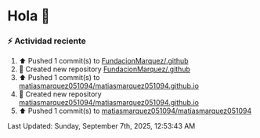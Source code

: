 # Hola 👋 

### :zap: Actividad reciente

<!--RECENT_ACTIVITY:start-->
1. ⬆️ Pushed 1 commit(s) to [FundacionMarquez/.github](https://github.com/FundacionMarquez/.github)<br>
2. 📔 Created new repository [FundacionMarquez/.github](https://github.com/FundacionMarquez/.github)<br>
3. ⬆️ Pushed 1 commit(s) to [matiasmarquez051094/matiasmarquez051094.github.io](https://github.com/matiasmarquez051094/matiasmarquez051094.github.io)<br>
4. 📔 Created new repository [matiasmarquez051094/matiasmarquez051094.github.io](https://github.com/matiasmarquez051094/matiasmarquez051094.github.io)<br>
5. ⬆️ Pushed 1 commit(s) to [matiasmarquez051094/matiasmarquez051094](https://github.com/matiasmarquez051094/matiasmarquez051094)<br>
<!--RECENT_ACTIVITY:end-->


<!--RECENT_ACTIVITY:last_update-->
Last Updated: Sunday, September 7th, 2025, 12:53:43 AM
<!--RECENT_ACTIVITY:last_update_end-->

